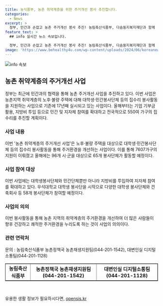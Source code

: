 ```yaml
---
title: 농식품부, 농촌 취약계층을 위한 주거개선 봉사 추진합니다.
categories:
  - News
excerpt: >
  정부, 민간과 손잡고 농촌 주거개선 봉사 추진! 농림축산식품부, 다솜둥지복지재단과 함께 ‘농촌 취약계층의 주거개선 사업’ 추진. 대학생·민간봉사단체 등이 집수리 봉사활동 지원. 올해부터는 기업 기부금 활용, 지방비 투입으로 민간·지자체 참여 확대. 전국 96개 시·군 대상으로 65개 봉사단체가 550가구의 집수리 추진 예정. 연말까지 봉사단체들이 활동 계획. 농촌정책국장은 농촌주택개량사업 및 빈집재생 등으로 주거여건 개선에 힘쓰겠다고 말했다.
feature_text: >
  ## info 실시간 뉴스 속보입니다.

  정부, 민간과 손잡고 농촌 주거개선 봉사 추진! 농림축산식품부, 다솜둥지복지재단과 함께 ‘농촌 취약계층의 주거개선 사업’ 추진. 대학생·민간봉사단체 등이 집수리 봉사활동 지원. 올해부터는 기업 기부금 활용, 지방비 투입으로 민간·지자체 참여 확대. 전국 96개 시·군 대상으로 65개 봉사단체가 550가구의 집수리 추진 예정. 연말까지 봉사단체들이 활동 계획. 농촌정책국장은 농촌주택개량사업 및 빈집재생 등으로 주거여건 개선에 힘쓰겠다고 말했다.
image: 'https://www.behealthy4u.com/wp-content/uploads/2024/06/koreanews.jpg'
---
```


<p><img src="https://www.behealthy4u.com/wp-content/uploads/2024/06/koreanews.jpg" alt="info 속보" /></p>

<h2 data-ke-size="size26">농촌 취약계층의 주거개선 사업</h2>

<p data-ke-size="size16">정부는 최근에 민간과의 협력을 통해 농촌 주거개선 사업을 추진하고 있다. 이번 사업은 농촌지역 취약계층의 노후·불량 주택에 대해 대학생·민간봉사단체 등의 집수리 봉사활동을 지원하는 사업으로 기존에 17년째 실시되고 있는 사업이다. 올해부터는 기업 기부금 활용, 지방비 투입 등으로 민간 및 지자체 참여를 확대하고 전국적으로 550여 가구의 집수리를 추진할 계획이다.</p>

<h3 data-ke-size="size24">사업 내용</h3>

<p data-ke-size="size16">이번 '농촌 취약계층의 주거개선 사업'은 노후·불량 주택을 대상으로 대학생·민간봉사단체 등의 집수리 봉사활동을 통해 주거환경을 개선하는 사업이다. 이를 통해 7607가구의 지원이 이뤄졌고 올해에는 96개 시·군을 대상으로 65개 봉사단체가 활동할 예정이다.</p>

<h3 data-ke-size="size24">사업 참여 대상</h3>

<p data-ke-size="size16">이번 사업에는 대학생봉사단체와 민간단체뿐만 아니라 지방비를 투입하여 지자체 참여를 확대하고 있다. 우석대학교 대학생 봉사단을 시작으로 다양한 대학생 봉사단체와 건축회사 등 58개 봉사단체가 참여할 예정이다.</p>

<h3 data-ke-size="size24">사업의 의의</h3>

<p data-ke-size="size16">이번 봉사활동을 통해 농촌 지역의 취약계층의 주거환경을 개선하여 더 많은 사람들이 향후 건강하고 쾌적한 주거환경을 누리도록 하는 것이 사업의 의의이다.</p>

<h3 data-ke-size="size24">관련 연락처</h3>

<p data-ke-size="size16">문의 : 농림축산식품부 농촌정책국 농촌재생지원팀(044-201-1542), 대변인실 디지털소통팀(044-201-1128)</p> 

<table style="width: 100%;" border="1">
<tbody>
<tr>
<td style="text-align: center; height: 17px;"><b>농림축산식품부</b></td>
<td style="text-align: center; height: 17px;"><b>농촌정책국 농촌재생지원팀(044-201-1542)</b></td>
<td style="text-align: center; height: 17px;"><b>대변인실 디지털소통팀(044-201-1128)</b></td>
</tr>
</tbody>
</table>

<p data-ke-size="size16">&nbsp;</p>
유용한 생활 정보가 필요하시다면, <a href="https://opensis.kr" rel="dofollow">opensis.kr</a>


